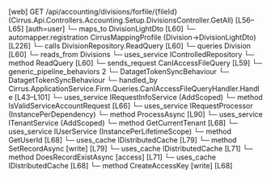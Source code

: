 [web] GET /api/accounting/divisions/forfile/{fileId}  (Cirrus.Api.Controllers.Accounting.Setup.DivisionsController.GetAll)  [L56–L65] [auth=user]
  └─ maps_to DivisionLightDto [L60]
    └─ automapper.registration CirrusMappingProfile (Division->DivisionLightDto) [L226]
  └─ calls DivisionRepository.ReadQuery [L60]
  └─ queries Division [L60]
    └─ reads_from Divisions
  └─ uses_service IControlledRepository<Division>
    └─ method ReadQuery [L60]
  └─ sends_request CanIAccessFileQuery [L59]
    └─ generic_pipeline_behaviors 2
      └─ DatagetTokenSyncBehaviour
      └─ DatagetTokenSyncBehaviour
    └─ handled_by Cirrus.ApplicationService.Firm.Queries.CanIAccessFileQueryHandler.Handle [L43–L101]
      └─ uses_service IRequestInfoService (AddScoped)
        └─ method IsValidServiceAccountRequest [L66]
      └─ uses_service IRequestProcessor (InstancePerDependency)
        └─ method ProcessAsync [L90]
      └─ uses_service ITenantService (AddScoped)
        └─ method GetCurrentTenant [L68]
      └─ uses_service IUserService (InstancePerLifetimeScope)
        └─ method GetUserId [L68]
      └─ uses_cache IDistributedCache [L79]
        └─ method SetRecordAsync [write] [L79]
      └─ uses_cache IDistributedCache [L71]
        └─ method DoesRecordExistAsync [access] [L71]
      └─ uses_cache IDistributedCache [L68]
        └─ method CreateAccessKey [write] [L68]

